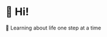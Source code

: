 

 <h1>👋 Hi! </h1>
<!--  <p>👀 I’m interested in ... </p>
 <p> 🌱 I’m currently learning ... </p>
 <p>💞️ I’m looking to collaborate on ... </p>
 <p>📫 How to reach me ... </p> -->
 <p> 🌱 Learning about life one step at a time</p>



<!---
woshiHD/woshiHD is a ✨ special ✨ repository because its `README.md` (this file) appears on your GitHub profile.
You can click the Preview link to take a look at your changes.
--->

